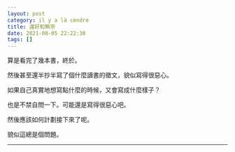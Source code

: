 ```yaml
---
layout: post
category: il y a là cendre
title: 還好和無奈
date: 2021-08-05 22:22:38
tags: []
---
```


算是看完了幾本書，終於。

然後甚至還半抄半寫了個什麼讀書的徵文，貌似寫得很惡心。

如果自己真實地想寫點什麼的時候，又會寫成什麼樣子？

也是不禁自問一下。可能還是寫得很惡心吧。

然後應該如何計劃接下來了呢。

貌似這總是個問題。

------






